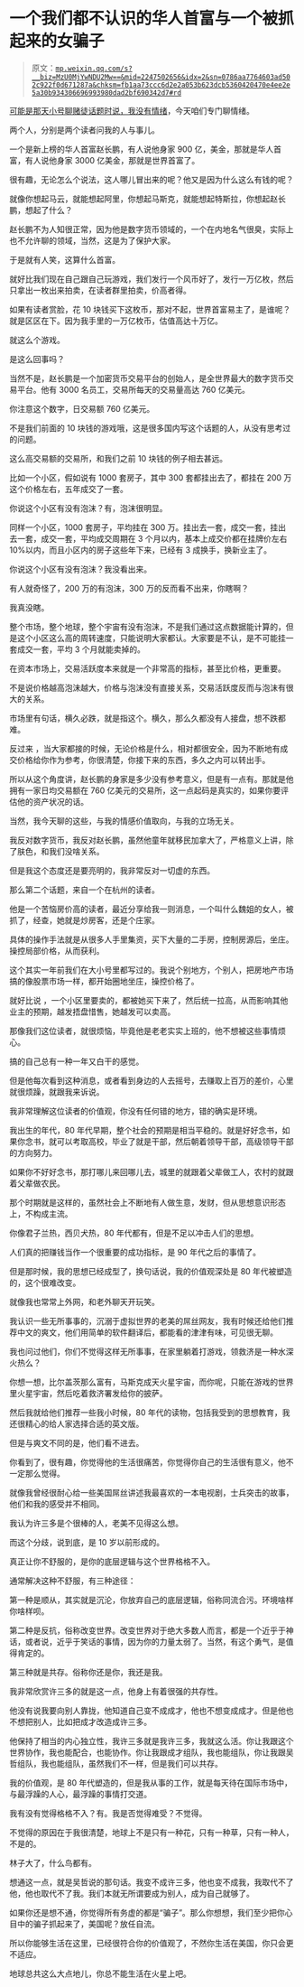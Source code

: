 # 一个我们都不认识的华人首富与一个被抓起来的女骗子

> 原文：[`mp.weixin.qq.com/s?__biz=MzU0MjYwNDU2Mw==&mid=2247502656&idx=2&sn=0786aa7764603ad502c922f0d671287a&chksm=fb1aa73ccc6d2e2a053b623dcb5360420470e4ee2e5a30b934306696993980dad2bf690342d7#rd`](http://mp.weixin.qq.com/s?__biz=MzU0MjYwNDU2Mw==&mid=2247502656&idx=2&sn=0786aa7764603ad502c922f0d671287a&chksm=fb1aa73ccc6d2e2a053b623dcb5360420470e4ee2e5a30b934306696993980dad2bf690342d7#rd)

[可能是那天小号聊赌徒话题时说，我没有情绪](http://mp.weixin.qq.com/s?__biz=MzU3NDc5Nzc0NQ==&mid=2247510030&idx=2&sn=c44ebad641c5f6ea43ac58b908154984&chksm=fd2e0ad0ca5983c670e454d31b73135609fc29ff82bce88a4998f35fc80de5acf371281161f0&scene=21#wechat_redirect)，今天咱们专门聊情绪。

两个人，分别是两个读者问我的人与事儿。

一个是新上榜的华人首富赵长鹏，有人说他身家 900 亿，美金，那就是华人首富，有人说他身家 3000 亿美金，那就是世界首富了。

很有趣，无论怎么个说法，这人哪儿冒出来的呢？他又是因为什么这么有钱的呢？

就像你想起马云，就能想起阿里，你想起马斯克，就能想起特斯拉，你想起赵长鹏，想起了什么？

赵长鹏不为人知很正常，因为他是数字货币领域的，一个在内地名气很臭，实际上也不允许聊的领域，当然，这是为了保护大家。

于是就有人笑，这算什么首富。

就好比我们现在自己跟自己玩游戏，我们发行一个风币好了，发行一万亿枚，然后只拿出一枚出来拍卖，在读者群里拍卖，价高者得。

如果有读者赏脸，花 10 块钱买下这枚币，那对不起，世界首富易主了，是谁呢？就是区区在下。因为我手里的一万亿枚币，估值高达十万亿。

就这么个游戏。

是这么回事吗？

当然不是，赵长鹏是一个加密货币交易平台的创始人，是全世界最大的数字货币交易平台。他有 3000 名员工，交易所每天的交易量高达 760 亿美元。

你注意这个数字，日交易额 760 亿美元。

不是我们前面的 10 块钱的游戏哦，这是很多国内写这个话题的人，从没有思考过的问题。

这么高交易额的交易所，和我们之前 10 块钱的例子相去甚远。

比如一个小区，假如说有 1000 套房子，其中 300 套都挂出去了，都挂在 200 万这个价格左右，五年成交了一套。

你说这个小区有没有泡沫？有，泡沫很明显。

同样一个小区，1000 套房子，平均挂在 300 万。挂出去一套，成交一套，挂出去一套，成交一套，平均成交周期在 3 个月以内，基本上成交价都在挂牌价左右 10%以内，而且小区内的房子这些年下来，已经有 3 成换手，换新业主了。

你说这个小区有没有泡沫？我没看出来。

有人就奇怪了，200 万的有泡沫，300 万的反而看不出来，你瞎啊？

我真没瞎。

整个市场，整个地球，整个宇宙有没有泡沫，不是我们通过这点数据能计算的，但是这个小区这么高的周转速度，只能说明大家都认。大家要是不认，是不可能挂一套成交一套，平均 3 个月就能卖掉的。

在资本市场上，交易活跃度本来就是一个非常高的指标，甚至比价格，更重要。

不是说价格越高泡沫越大，价格与泡沫没有直接关系，交易活跃度反而与泡沫有很大的关系。

市场里有句话，横久必跌，就是指这个。横久，那么久都没有人接盘，想不跌都难。

反过来 ，当大家都接的时候，无论价格是什么，相对都很安全，因为不断地有成交价格给你作为参考，你很清楚，你接下来的东西，多久之内可以转出手。

所以从这个角度讲，赵长鹏的身家是多少没有参考意义，但是有一点有。那就是他拥有一家日均交易额在 760 亿美元的交易所，这一点起码是真实的，如果你要评估他的资产状况的话。

当然，我今天聊的这些，与我的情感价值取向，与我的立场无关。

我反对数字货币，我反对赵长鹏，虽然他童年就移民加拿大了，严格意义上讲，除了肤色，和我们没啥关系。

但是我这个态度还是要亮明的，我非常反对一切虚的东西。

那么第二个话题，来自一个在杭州的读者。

他是一个苦恼房价高的读者，最近分享给我一则消息，一个叫什么魏姐的女人，被抓了，经查，她就是炒房客，还是个庄家。

具体的操作手法就是从很多人手里集资，买下大量的二手房，控制房源后，坐庄。操控局部价格，从而获利。

这个其实一年前我们在大小号里都写过的。我说个别地方，个别人，把房地产市场搞的像股票市场一样，都开始圈地坐庄，操控价格了。

就好比说 ，一个小区里要卖的，都被她买下来了，然后统一拉高，从而影响其他业主的预期，越发捂盘惜售，她越发可以卖高。

那像我们这位读者，就很烦恼，毕竟他是老老实实上班的，他不想被这些事情烦心。

搞的自己总有一种一年又白干的感觉。

但是他每次看到这种消息，或者看到身边的人去摇号，去赚取上百万的差价，心里就很烦躁，就跟我来诉说。

我非常理解这位读者的价值观，你没有任何错的地方，错的确实是环境。

我出生的年代，80 年代早期，整个社会的预期是相当平稳的。就是好好念书，如果你念书，就可以考取高校，毕业了就是干部，然后朝着领导干部，高级领导干部的方向努力。

如果你不好好念书，那打哪儿来回哪儿去，城里的就跟着父辈做工人，农村的就跟着父辈做农民。

那个时期就是这样的，虽然社会上不断地有人做生意，发财，但从思想意识形态上，不构成主流。

你像君子兰热，西贝犬热，80 年代都有，但是不足以冲击人们的思想。

人们真的把赚钱当作一个很重要的成功指标，是 90 年代之后的事情了。

但是那时候，我的思想已经成型了，换句话说，我的价值观深处是 80 年代被塑造的，这个很难改变。

就像我也常常上外网，和老外聊天开玩笑。

我认识一些无所事事的，沉溺于虚拟世界的老美的屌丝网友，我有时候还给他们推荐中文的爽文，他们用简单的软件翻译后，都能看的津津有味，可见很无聊。

我也问过他们，你们不觉得这样无所事事，在家里躺着打游戏，领救济是一种水深火热么？

你想一想，比尔盖茨那么富有，马斯克成天火星宇宙，而你呢，只能在游戏的世界里火星宇宙，然后吃着救济署发给你的披萨。

然后我就给他们推荐一些我小时候，80 年代的读物，包括我受到的思想教育，我还很精心的给人家选择合适的英文版。

但是与爽文不同的是，他们看不进去。

你看到了，很有趣，你觉得他的生活很痛苦，你觉得你自己的生活很有意义，他不一定那么觉得。

就像我曾经很耐心给一些美国屌丝讲述我最喜欢的一本电视剧，士兵突击的故事，他们和我的感受并不相同。

我认为许三多是个很棒的人，老美不见得这么想。

而这个分歧，说到底，是 10 岁以前形成的。

真正让你不舒服的，是你的底层逻辑与这个世界格格不入。

通常解决这种不舒服，有三种途径：

第一种是顺从，其实就是沉沦，你放弃自己的底层逻辑，俗称同流合污。环境啥样你啥样呗。

第二种是反抗，俗称改变世界。改变世界对于绝大多数人而言，都是一个近乎于神话，或者说，近乎于笑话的事情，因为你的力量太弱了。当然，有这个勇气，是值得肯定的。

第三种就是共存。俗称你还是你，我还是我。

我非常欣赏许三多的就是这一点，他身上有着很强的共存性。

他没有说我要向别人靠拢，他知道自己变不成成才，他也不想变成成才。但是他也不想把别人，比如把成才改造成许三多。

他保持了相当的内心独立性，我许三多就是我许三多，我就这么活。你让我跟这个世界协作，我也能配合，也能协作。你让我跟成才组队，我也能组队，你让我跟吴哲组队，我也能组队，虽然我们不一样，但是我们可以共存。

我的价值观，是 80 年代塑造的，但是我从事的工作，就是每天待在国际市场中，与最浮躁的人心，最浮躁的事情打交道。

我有没有觉得格格不入？有。我是否觉得难受？不觉得。

不觉得的原因在于我很清楚，地球上不是只有一种花，只有一种草，只有一种人，不是的。

林子大了，什么鸟都有。

想通这一点，就是吴哲说的那句话。我变不成许三多，他也变不成我，我取代不了他，他也取代不了我。我们本就无所谓要成为别人，成为自己就够了。

如果你还是想不通，你觉得所有务虚的都是“骗子”。那么你想想，我们至少把你心目中的骗子抓起来了，美国呢？放任自流。

所以你能够生活在这里，已经很符合你的价值观了，不然你生活在美国，你只会更不适应。

地球总共这么大点地儿，你总不能生活在火星上吧。